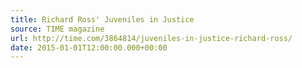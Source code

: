 ```yaml
---
title: Richard Ross' Juveniles in Justice
source: TIME magazine
url: http://time.com/3864814/juveniles-in-justice-richard-ross/
date: 2015-01-01T12:00:00.000+00:00
---
```

